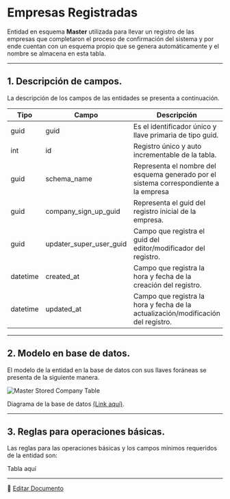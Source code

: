 # Empresas Registradas

Entidad en esquema **Master** utilizada para llevar un registro de las empresas que completaron el proceso de confirmación del sistema y por ende cuentan con un esquema propio que se genera automáticamente y el nombre se almacena en esta tabla.

---

## 1.   Descripción de campos.

La descripción de los campos de las entidades se presenta a continuación.

| Tipo | Campo | Descripción |
|-|-|-|
| guid | guid | Es el identificador único y llave primaria de tipo guid. |
| int | id | Registro único y auto incrementable de la tabla. |
| guid | schema_name | Representa el nombre del esquema generado por el sistema correspondiente a la empresa |
| guid | company_sign_up_guid | Representa el guid del registro inicial de la empresa. |
| guid | updater_super_user_guid | Campo que registra el guid del editor/modificador del registro. |
| datetime | created_at | Campo que registra la hora y fecha de la creación del registro. |
| datetime | updated_at | Campo que registra la hora y fecha de la actualización/modificación del registro. |

--- 

## 2.  Modelo en base de datos.

El modelo de la entidad en la base de datos con sus llaves foráneas se presenta de la siguiente manera.

![Master Stored Company Table](/images/MasterStoredCompanyTable.png)

Diagrama de la base de datos [(Link aquí)](https://app.diagrams.net/#G12bfdBfGq1QhoH-HbKd0D5KDiGZxJKMYT).

---

## 3.  Reglas para operaciones básicas.

Las reglas para las operaciones básicas y los campos mínimos requeridos de la entidad son:

Tabla aquí

---

📝 [Editar Documento](https://github.com/4uRest/documentation)